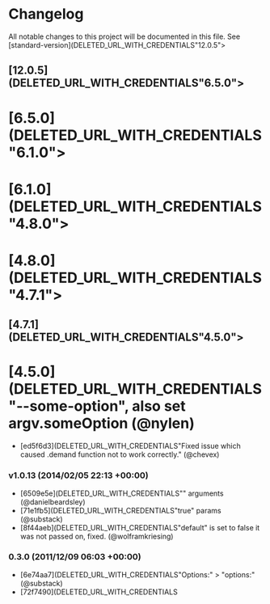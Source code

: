 # Changelog

All notable changes to this project will be documented in this file. See [standard-version](DELETED_URL_WITH_CREDENTIALS"12.0.5"></a>
## [12.0.5](DELETED_URL_WITH_CREDENTIALS"6.5.0"></a>
# [6.5.0](DELETED_URL_WITH_CREDENTIALS"6.1.0"></a>
# [6.1.0](DELETED_URL_WITH_CREDENTIALS"4.8.0"></a>
# [4.8.0](DELETED_URL_WITH_CREDENTIALS"4.7.1"></a>
## [4.7.1](DELETED_URL_WITH_CREDENTIALS"4.5.0"></a>
# [4.5.0](DELETED_URL_WITH_CREDENTIALS"--some-option", also set argv.someOption (@nylen)
- [ed5f6d3](DELETED_URL_WITH_CREDENTIALS"Fixed issue which caused .demand function not to work correctly." (@chevex)

### v1.0.13 (2014/02/05 22:13 +00:00)
- [6509e5e](DELETED_URL_WITH_CREDENTIALS"" arguments (@danielbeardsley)
- [71e1fb5](DELETED_URL_WITH_CREDENTIALS"true" params (@substack)
- [8f44aeb](DELETED_URL_WITH_CREDENTIALS"default" is set to false it was not passed on, fixed. (@wolframkriesing)

### 0.3.0 (2011/12/09 06:03 +00:00)
- [6e74aa7](DELETED_URL_WITH_CREDENTIALS"Options:" > "options:" (@substack)
- [72f7490](DELETED_URL_WITH_CREDENTIALS